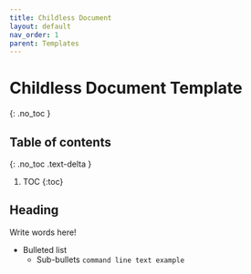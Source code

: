```yaml
---
title: Childless Document
layout: default
nav_order: 1
parent: Templates
---
```



# Childless Document Template
{: .no_toc }

## Table of contents
{: .no_toc .text-delta }

1. TOC
{:toc}

## Heading
Write words here!
* Bulleted list
  * Sub-bullets
  ```command line text example```